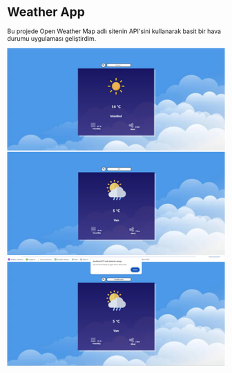 
# Weather App

Bu projede Open Weather Map adlı sitenin API'sini kullanarak basit bir hava durumu uygulaması geliştirdim. 


![Sayfa ilk açıldığında boş bir Card bizi karşılamasın diye Istanbul için bir api request atılıyor](https://github.com/Erenkta/weather-app/blob/main/readme_img/page_init.jpg)
![Arama yapıldığında tüm veriler dinamik olarak değişiklik gösteriyor](https://github.com/Erenkta/weather-app/blob/main/readme_img/page_search.jpg)
![Hatalı bir şehir girilme durumunda Alert ](https://github.com/Erenkta/weather-app/blob/main/readme_img/page_invalid.jpg)

    
